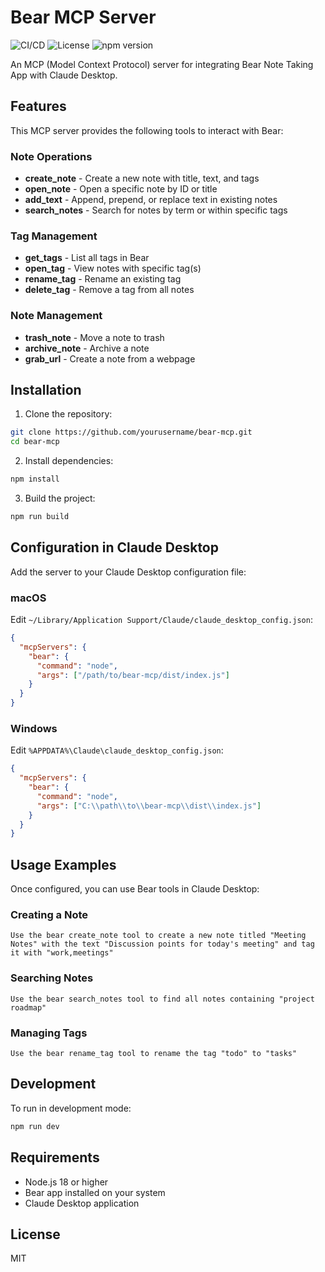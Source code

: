 # Bear MCP Server

![CI/CD](https://github.com/YOUR_USERNAME/bear-mcp/workflows/CI%2FCD%20Pipeline/badge.svg)
![License](https://img.shields.io/github/license/YOUR_USERNAME/bear-mcp)
![npm version](https://img.shields.io/npm/v/bear-mcp)

An MCP (Model Context Protocol) server for integrating Bear Note Taking App with Claude Desktop.

## Features

This MCP server provides the following tools to interact with Bear:

### Note Operations
- **create_note** - Create a new note with title, text, and tags
- **open_note** - Open a specific note by ID or title
- **add_text** - Append, prepend, or replace text in existing notes
- **search_notes** - Search for notes by term or within specific tags

### Tag Management
- **get_tags** - List all tags in Bear
- **open_tag** - View notes with specific tag(s)
- **rename_tag** - Rename an existing tag
- **delete_tag** - Remove a tag from all notes

### Note Management
- **trash_note** - Move a note to trash
- **archive_note** - Archive a note
- **grab_url** - Create a note from a webpage

## Installation

1. Clone the repository:
```bash
git clone https://github.com/yourusername/bear-mcp.git
cd bear-mcp
```

2. Install dependencies:
```bash
npm install
```

3. Build the project:
```bash
npm run build
```

## Configuration in Claude Desktop

Add the server to your Claude Desktop configuration file:

### macOS
Edit `~/Library/Application Support/Claude/claude_desktop_config.json`:

```json
{
  "mcpServers": {
    "bear": {
      "command": "node",
      "args": ["/path/to/bear-mcp/dist/index.js"]
    }
  }
}
```

### Windows
Edit `%APPDATA%\Claude\claude_desktop_config.json`:

```json
{
  "mcpServers": {
    "bear": {
      "command": "node",
      "args": ["C:\\path\\to\\bear-mcp\\dist\\index.js"]
    }
  }
}
```

## Usage Examples

Once configured, you can use Bear tools in Claude Desktop:

### Creating a Note
```
Use the bear create_note tool to create a new note titled "Meeting Notes" with the text "Discussion points for today's meeting" and tag it with "work,meetings"
```

### Searching Notes
```
Use the bear search_notes tool to find all notes containing "project roadmap"
```

### Managing Tags
```
Use the bear rename_tag tool to rename the tag "todo" to "tasks"
```

## Development

To run in development mode:
```bash
npm run dev
```

## Requirements

- Node.js 18 or higher
- Bear app installed on your system
- Claude Desktop application

## License

MIT